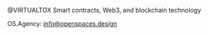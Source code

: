 @VIRTUALTOX
Smart contracts, Web3, and blockchain technology

OS.Agency: info@openspaces.design

<!---
johnadegbuji/johnadegbuji is a ✨ special ✨ repository because its `README.md` (this file) appears on your GitHub profile.
You can click the Preview link to take a look at your changes.
--->
